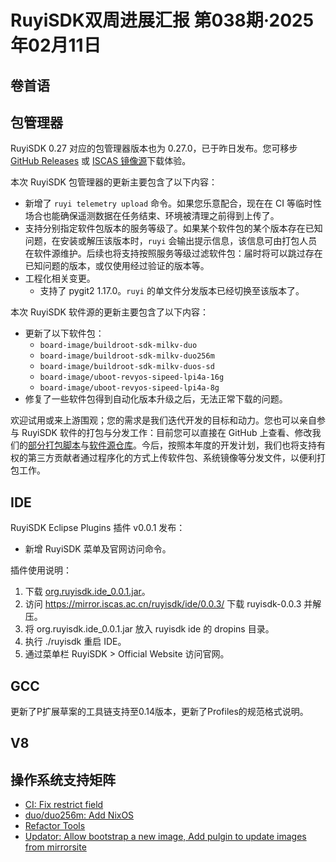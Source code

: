# RuyiSDK双周进展汇报  第038期·2025年02月11日

## 卷首语

## 包管理器

RuyiSDK 0.27 对应的包管理器版本也为 0.27.0，已于昨日发布。您可移步
[GitHub Releases][ruyi-0.27.0-gh] 或 [ISCAS 镜像源][ruyi-0.27.0-iscas]下载体验。

[ruyi-0.27.0-gh]: https://github.com/ruyisdk/ruyi/releases/tag/0.27.0
[ruyi-0.27.0-iscas]: https://mirror.iscas.ac.cn/ruyisdk/ruyi/releases/0.27.0/

本次 RuyiSDK 包管理器的更新主要包含了以下内容：

* 新增了 `ruyi telemetry upload` 命令。如果您乐意配合，现在在 CI 等临时性场合也能确保遥测数据在任务结束、环境被清理之前得到上传了。
* 支持分别指定软件包版本的服务等级了。如果某个软件包的某个版本存在已知问题，在安装或解压该版本时，`ruyi` 会输出提示信息，该信息可由打包人员在软件源维护。后续也将支持按照服务等级过滤软件包：届时将可以跳过存在已知问题的版本，或仅使用经过验证的版本等。
* 工程化相关变更。
    * 支持了 pygit2 1.17.0。`ruyi` 的单文件分发版本已经切换至该版本了。

本次 RuyiSDK 软件源的更新主要包含了以下内容：

* 更新了以下软件包：
    * `board-image/buildroot-sdk-milkv-duo`
    * `board-image/buildroot-sdk-milkv-duo256m`
    * `board-image/buildroot-sdk-milkv-duos-sd`
    * `board-image/uboot-revyos-sipeed-lpi4a-16g`
    * `board-image/uboot-revyos-sipeed-lpi4a-8g`
* 修复了一些软件包得到自动化版本升级之后，无法正常下载的问题。

欢迎试用或来上游围观；您的需求是我们迭代开发的目标和动力。您也可以亲自参与
RuyiSDK 软件的打包与分发工作：目前您可以直接在 GitHub 上查看、修改我们的[部分打包脚本](https://github.com/ruyisdk/ruyici)与[软件源仓库](https://github.com/ruyisdk/packages-index)。今后，按照本年度的开发计划，我们也将支持有权的第三方贡献者通过程序化的方式上传软件包、系统镜像等分发文件，以便利打包工作。

## IDE
RuyiSDK Eclipse Plugins 插件 v0.0.1 发布：
- 新增 RuyiSDK 菜单及官网访问命令。

插件使用说明：
1. 下载 [org.ruyisdk.ide_0.0.1.jar](https://github.com/xijing21/eclipse-plugins/releases/download/v0.0.1/org.ruyisdk.ide_0.0.1.jar)。
2. 访问 https://mirror.iscas.ac.cn/ruyisdk/ide/0.0.3/ 下载 ruyisdk-0.0.3 并解压。
3. 将 org.ruyisdk.ide_0.0.1.jar 放入 ruyisdk ide 的 dropins 目录。
4. 执行 ./ruyisdk 重启 IDE。
5. 通过菜单栏 RuyiSDK > Official Website 访问官网。

## GCC
更新了P扩展草案的工具链支持至0.14版本，更新了Profiles的规范格式说明。

## V8

## 操作系统支持矩阵

- [CI: Fix restrict field](https://github.com/ruyisdk/support-matrix/pull/156)
- [duo/duo256m: Add NixOS](https://github.com/ruyisdk/support-matrix/pull/157)
- [Refactor Tools](https://github.com/ruyisdk/support-matrix/pull/158)
- [Updator: Allow bootstrap a new image, Add pulgin to update images from mirrorsite](https://github.com/ruyisdk/support-matrix/pull/159)
